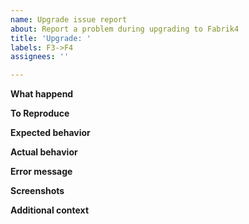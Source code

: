 ```yaml
---
name: Upgrade issue report
about: Report a problem during upgrading to Fabrik4
title: 'Upgrade: '
labels: F3->F4
assignees: ''

---
```


**What happend**



**To Reproduce**



**Expected behavior**



**Actual behavior**



**Error message**



**Screenshots**



**Additional context**
